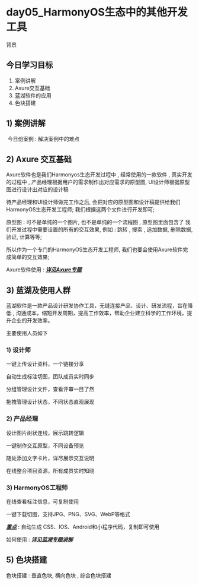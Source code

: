 # day05_HarmonyOS生态中的其他开发工具

背景

## 今日学习目标

1. 案例讲解
3. Axure交互基础
4. 蓝湖软件的应用
5. 色块搭建

## 1) 案例讲解

​	今日份案例 : 解决案例中的难点

## 2) Axure 交互基础

Axure软件也是我们Harmonyos生态开发过程中 , 经常使用的一款软件 , 真实开发的过程中 , 产品经理根据用户的需求制作出对应需求的原型图, UI设计师根据原型图进行设计出对应的设计稿

待产品经理和UI设计师做完工作之后, 会把对应的原型图和设计稿提供给我们HarmonyOS生态开发工程师; 我们根据这两个文件进行开发即可; 

原型图 : 可不是单纯的一个图片, 也不是单纯的一个流程图 , 原型图里面包含了 我们开发过程中需要设置的所有的交互效果,  例如 : 跳转 , 搜索 , 追加数据, 删除数据, 验证, 计算等等; 

所以作为一个专门的HarmonyOS生态开发工程师, 我们也要会使用Axure软件完成简单的交互效果;

Axure软件使用 : ***<u>详见Axure专题</u>***

## 3) 蓝湖及使用人群

蓝湖软件是一款产品设计研发协作工具，无缝连接产品、设计、研发流程，旨在降低 , 沟通成本，缩短开发周期，提高工作效率，帮助企业建立科学的工作环境，提升企业的开发效率。 

主要使用人员如下

### **1) 设计师**

一键上传设计资料，一个链接分享

自动生成标注切图，团队成员实时同步

分组管理设计文件，查看评审一目了然

拖拽管理设计状态，不同状态直观展现

### **2) 产品经理**

设计图片树状连线，展示跳转逻辑

一键制作交互原型，不同设备预览

随处添加文字卡片，详尽展示交互说明

在线整合项目资源，所有成员实时知晓

### **3) HarmonyOS工程师**

在线查看标注信息，可复制使用

一键下载切图，支持JPG、PNG、SVG、WebP等格式

***<u>重点</u>*** : 自动生成 CSS、IOS、Android和小程序代码，复制即可使用

如何使用 : **<u>*详见蓝湖专题讲解*</u>**

## 5) 色块搭建

色块搭建 : 垂直色块, 横向色块 , 综合色块搭建
